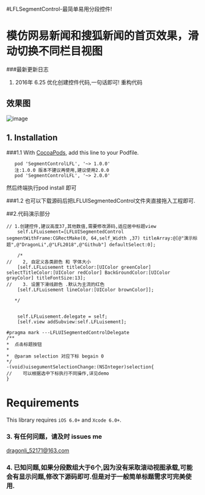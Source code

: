 
#LFLSegmentControl-最简单易用分段控件!
# 模仿网易新闻和搜狐新闻的首页效果，滑动切换不同栏目视图
###最新更新日志 
1. 2016年 6.25 优化创建控件代码,一句话即可! 重构代码 
## 效果图
 ![image](https://github.com/LFL2018/Som_related_information_LFL/blob/master/The_picture/LFLSegmentControl/LFLSegmentControl.gif?raw=true)

## 1. Installation 

###1.1   With [CocoaPods](http://cocoapods.org), add this line to your Podfile.

```
   pod 'SegmentControlLFL', '~> 1.0.0' 
   注:1.0.0 版本不建议再使用,建议使用2.0.0 
   pod 'SegmentControlLFL', '~> 2.0.0' 
```
然后终端执行pod install 即可

###1.2  也可以下载源码后把LFLUISegmentedControl文件夹直接拖入工程即可.

##2.代码演示部分
```
// 1.创建控件,建议高度37,其他数值,需要修改源码,适应居中标题view
    self.LFLuisement=[LFLUISegmentedControl segmentWithFrame:CGRectMake(0, 64,self_Width ,37) titleArray:@[@"演示标题",@"DragonLi",@"LFL2018",@"Github"] defaultSelect:0];

    /*
//    2, 自定义各类颜色 和 字体大小
    [self.LFLuisement titleColor:[UIColor greenColor] selectTitleColor:[UIColor redColor] BackGroundColor:[UIColor grayColor] titleFontSize:13];
//    3. 设置下滑线颜色 .默认为主流的红色
    [self.LFLuisement lineColor:[UIColor brownColor]];
   
   */
	
	
    self.LFLuisement.delegate = self;
    [self.view addSubview:self.LFLuisement];

#pragma mark ---LFLUISegmentedControlDelegate
/**
*  点击标题按钮
*
*  @param selection 对应下标 begain 0
*/
-(void)uisegumentSelectionChange:(NSInteger)selection{
//    可以根据选中下标执行不同操作,详见demo
}

```

Requirements
==============
This library requires `iOS 6.0+` and `Xcode 6.0+`.

### 3. 有任何问题，请及时 issues me 
 <dragonli_52171@163.com>   

### 4. 已知问题,如果分段数组大于6个,因为没有采取滚动视图承载,可能会有显示问题,修改下源码即可.但是对于一般简单标题需求可完美使用.

 

